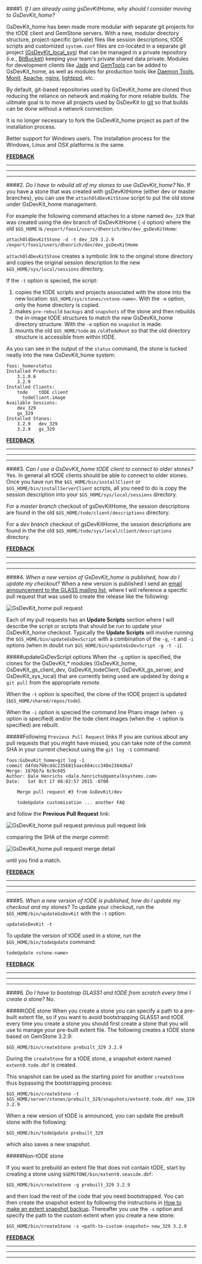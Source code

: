####1. *If I am already using gsDevKitHome, why should I consider moving to GsDevKit_home?*

GsDevKit_home has been made more modular with separate git projects for the tODE client and GemStone servers. With a new, modular directory structure, project-specific (private) files like session descriptions, tODE scripts and customized `system.conf` files are co-located in a separate git project [(GsDevKit_local_sys][5]) that can be managed in a private repository (i.e., [BitBucket][6]) keeping your team's private shared data private.
  Modules for development clients like [Jade][3] and [GemTools][4] can be added to GsDevKit_home, as well as modules for production tools like [Daemon Tools][8], [Monit][9], [Apache][10], [nginx][12], [lightppd][11], etc.

By default, git-based repositories used by GsDevKit_home are cloned thus reducing the reliance on network and making for more reliable builds. The ulitmate goal is to move all projects used by GsDevKit to [git][13] so that builds can be done without a network connection.

It is no longer necessary to fork the GsDevKit_home project as part of the installation process.

Better support for Windows users. The installation process for the Windows, Linux and OSX platforms is the same.  

[**FEEDBACK**][28]

---
---
---
####2. *Do I have to rebuild all of my stones to use GsDevKit_home?*
No.
If you have a stone that was created with gsDevKitHome (either dev or master branches), you can use the `attachOldDevKitStone` script to put the old stone under GsDevKit_home management. 

For example the following command attaches to a stone named `dev_329` that was created using the dev branch of GsDevKitHome (`-d` option) where the old `$GS_HOME` is `/export/foos1/users/dhenrich/dev/dev_gsDevKitHome`:

```shell
attachOldDevKitStone -d -t dev_329 3.2.9 /export/foos1/users/dhenrich/dev/dev_gsDevKitHome
```

`attachOldDevKitStone` creates a symbolic link to the original stone directory and copies the original session description to the new `$GS_HOME/sys/local/sessions` directory. 

If the `-t` option is specied, the script:

 1. copies the tODE scripts and projects associated with the stone into the new location: `$GS_HOME/sys/stones/<stone-name>`. With the `-m` option, only the home directory is copied.
 2. makes `pre-rebuild` `backups` and `snapshots` of the stone and then rebuilds the in-image tODE structures to match the new GsDevKit_home directory structure. With the `-m` option no `snapshot` is made.
 3. mounts the old `$GS_HOME/tode` as `/oldTodeRoot` so that the old directory structure is accessible from within tODE.

As you can see in the output of the `status` command, the stone is tucked neatly into the new GsDevKit_home system:

```
foos:_home>status
Installed Products:
	3.1.0.6
	3.2.9
Installed Clients:
	tode	tODE client
	  todeClient.image
Available Sessions:
	dev_329
	gs_329
Installed Stones:
	3.2.9	dev_329
	3.2.9	gs_329
```

[**FEEDBACK**][28]

---
---
---
####3. *Can I use a GsDevKit_home tODE client to connect to older stones?*
Yes. 
In general all tODE clients should be able to connect to older stones. 
Once you have run the `$GS_HOME/bin/installClient` or `$GS_HOME/bin/installServerClient` scripts, all you need to do is copy the session description into your `$GS_HOME/sys/local/sessions` directory.

For a *master branch* checkout of gsDevKitHome, the session descriptions are found in the old `$GS_HOME/tode/client/descriptions` directory.

For a *dev branch* checkout of gsDevKitHome, the session descriptions are found in the the old `$GS_HOME/tode/sys/local/client/descriptions` directory.

[**FEEDBACK**][28]

---
---
---
####4. *When a new version of GsDevKit_home is published, how do I update my checkout?*
When a new version is published I send an [email announcement to the GLASS mailing list][30], where I will reference a specific pull request that was used to create the release like the following:

![GsDevKit_home pull request][31]

Each of my pull requests has an **Update Scripts** section where I will describe the script or scripts that should be run to update your GsDevKit_home checkout.
Typically the **Update Scripts** will involve running the `$GS_HOME/bin/updateGsDevScript` with a combination of the `-g`, `-t` and `-i` options (when in doubt run `$GS_HOME/bin/updateGsDevScript -g -t -i`).

#####updateGsDevScript options
When the `-g` option is specified, the clones for the GsDevKit_* modules (GsDevKit_home, GsDevKit_gs_client_dev, GsDevKit_todeClient, GsDevKit_gs_server, and GsDevKit_sys_local) that are currently being used are updated by doing a `git pull` from the appropriate *remote*.

When the `-t` option is specified, the clone of the tODE project is updated (`$GS_HOME/shared/repos/tode`).

When the `-i` option is specied the command line Pharo image (when `-g` option is specified) and/or the tode client images (when the `-t` option is specified) are rebuilt.

#####Following `Previous Pull Request` links
If you are curious about any pull requests that you might have missed, you can take note of the commit SHA in your current checkout using the `git log -1` command:

```
foos:GsDevKit_home>git log -1
commit d4fde700cddc2356815aac684ccc340e2384d6a7
Merge: 1876b7a 6c9c685
Author: Dale Henrichs <dale.henrichs@gemtalksystems.com>
Date:   Sat Oct 17 08:02:57 2015 -0700

    Merge pull request #3 from GsDevKit/dev
    
    todeUpdate customization ... another FAQ
```

and follow the **Previous Pull Request** link:

![GsDevKit_home pull request previous pull request link][33]

comparing the SHA of the *merge commit*:

![GsDevKit_home pull request merge detail][32]

until you find a match.


[**FEEDBACK**][28]

---
---
---
####5. *When a new version of tODE is published, how do I update my checkout and my stones?*
To update your checkout, run the `$GS_HOME/bin/updateGsDevKit` with the `-t` option:

```Shell
updateGsDevKit -t
```

To update the version of tODE used in a stone, run the `$GS_HOME/bin/todeUpdate` command:

```Shell
todeUpdate <stone-name>
```

[**FEEDBACK**][28]

---
---
---
####6. *Do I have to bootstrap GLASS1 and tODE from scratch every time I create a stone?*
No.

#####tODE stone
When you create a stone you can specify a path to a pre-built extent file, so if you want to avoid bootstrapping GLASS1 and tODE every time you create a stone you should first create a stone that you will use to manage your pre-built extent file. The following creates a tODE stone based on GemStone 3.2.9:

```
$GS_HOME/bin/createStone prebuilt_329 3.2.9
```

During the `createStone` for a tODE stone, a snapshot extent named `extent0.tode.dbf` is created.

This snapshot can be used as the starting point for another `createStone` thus bypassing the bootstrapping process:

```
$GS_HOME/bin/createStone -t $GS_HOME/server/stones/prebuilt_329/snapshots/extent0.tode.dbf new_329 3.2.9
```

When a new version of tODE is announced, you can update the prebuilt stone with the following:

```
$GS_HOME/bin/todeUpdate prebuilt_329
```

which also saves a new snapshot.

#####Non-tODE stone

If you want to prebuild an extent file that does not contain tODE, start by creating a stone using `$GEMSTONE/bin/extent0.seaside.dbf`:

```
$GS_HOME/bin/createStone -g prebuilt_329 3.2.9
```

and then load the rest of the code that you need bootstrapped.
You can then create the snapshot extent by following the instructions in [How to make an extent snapshot backup][30]. Thereafter you use the `-s` option and specify the path to the custom extent when you create a new stone:

```
$GS_HOME/bin/createStone -s <path-to-custom-snapshot> new_329 3.2.9
```

[**FEEDBACK**][28]

---
---
---




[3]: https://github.com/jgfoster/Jade
[4]: https://github.com/glassdb/GemTools
[5]: https://github.com/GsDevKit/GsDevKit_sys_local
[6]: https://bitbucket.org/
[7]: docs/installation/installDevKitClient.md#install-client
[8]: https://code.google.com/p/glassdb/wiki/GLASSDaemonTools
[9]: http://forum.world.st/Glass-Monit-scripts-for-gemstone-td4731164.html
[10]: https://programminggems.wordpress.com/2008/09/12/slice-4/
[11]: https://kentreis.wordpress.com/2009/10/07/my-favorite-glass-front-end-server-lighttpd/
[12]: http://www.monkeysnatchbanana.com/2010/08/18/using-fastcgi-with-nginx-and-seaside/
[13]: https://git-scm.com/
[14]: https://github.com

[28]: https://github.com/GsDevKit/GsDevKit_home/issues/new

[30]: https://downloads.gemtalksystems.com/docs/GemStone64/3.2.x/GS64-SysAdmin-3.2/9-BackupAndRestore.htm#pgfId-1069325
[31]: images/GsDevKit_home-pull-request.png
[32]: images/GsDevKit_home-pull-request-merge-detail.png
[33]: images/GsDevKit_home-pull-request-previous-pull-request-link.png


